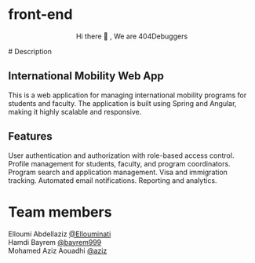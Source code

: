 # front-end
  <p align = "center" >
        Hi there 👋 , We are 404Debuggers 
</p> 
# Description

## International Mobility Web App
This is a web application for managing international mobility programs for students and faculty. The application is built using Spring and Angular, making it highly scalable and responsive.

## Features
User authentication and authorization with role-based access control.
Profile management for students, faculty, and program coordinators.
Program search and application management.
Visa and immigration tracking.
Automated email notifications.
Reporting and analytics.

# Team members

Elloumi Abdellaziz   [@Ellouminati](https://github.com/Ellouminati) <br>
Hamdi Bayrem  [@bayrem999](https://github.com/bayrem999) <br>
Mohamed Aziz Aouadhi [@aziz](https://github.com/azizhhhh)
